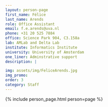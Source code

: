 ```yaml
---
layout: person-page
first_name: Félice 
last_name: Arends
role: Office Assistant
email: f.e.arends@uva.nl
phone: +31 20 525 7884
office: Science Park 904, C3.158a
lab: AMLab and Delta Lab
institute: Informatics Institute
university: University of Amsterdam
one_liner: Adminstrative support
description: |

img: assets/img/FeliceArends.jpg
img_promo: 
order: 3
category: Staff 
---
```


{% include person_page.html person=page %}
